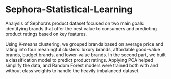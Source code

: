 # Sephora-Statistical-Learning
Analysis of Sephora’s product dataset focused on two main goals: identifying brands that offer the best value to consumers and predicting product ratings based on key features.

Using K-means clustering, we grouped brands based on average price and rating into four meaningful clusters: luxury brands, affordable good-value brands, budget brands, and lower-value brands. In the second part, we built a classification model to predict product ratings. Applying PCA helped simplify the data, and Random Forest models were trained both with and without class weights to handle the heavily imbalanced dataset.
